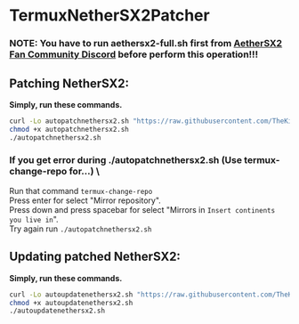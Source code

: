 # TermuxNetherSX2Patcher
### NOTE: You have to run aethersx2-full.sh first from [AetherSX2 Fan Community Discord](https://discord.gg/V68Xt5Pyfk) before perform this operation!!! 
## Patching NetherSX2:
**Simply, run these commands.**
```bash
curl -Lo autopatchnethersx2.sh "https://raw.githubusercontent.com/TheKingFireS/TermuxNetherSX2Patcher/main/autopatchnethersx2.sh"
chmod +x autopatchnethersx2.sh
./autopatchnethersx2.sh
```
### If you get error during ./autopatchnethersx2.sh (Use termux-change-repo for...) \
Run that command ``termux-change-repo`` \
Press enter for select "Mirror repository". \
Press down and press spacebar for select "Mirrors in ``Insert continents you live in``". \
Try again run ``./autopatchnethersx2.sh``
## Updating patched NetherSX2:
**Simply, run these commands.**
```bash
curl -Lo autoupdatenethersx2.sh "https://raw.githubusercontent.com/TheKingFireS/TermuxNetherSX2Patcher/main/autoupdatenethersx2.sh"
chmod +x autoupdatenethersx2.sh
./autoupdatenethersx2.sh
```
